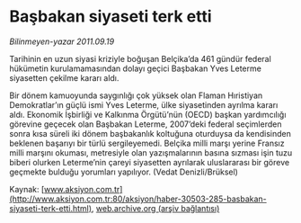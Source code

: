 # Başbakan siyaseti terk etti

*Bilinmeyen-yazar 2011.09.19*

<font class="agenda2NewsSpot">
 Tarihinin en uzun siyasi kriziyle boğuşan Belçika’da 461 gündür federal  hükümetin kurulamamasından dolayı geçici Başbakan Yves Leterme  siyasetten çekilme kararı aldı.
</font>
<font class="newsDetail">
 <p>
  Bir dönem kamuoyunda saygınlığı çok yüksek olan Flaman Hıristiyan Demokratlar’ın güçlü ismi Yves Leterme, ülke siyasetinden ayrılma kararı aldı. Ekonomik İşbirliği ve Kalkınma Örgütü’nün (OECD) başkan yardımcılığı görevine geçecek olan Başbakan Leterme, 2007’deki federal seçimlerden sonra kısa süreli iki dönem başbakanlık koltuğuna oturduysa da kendisinden beklenen başarıyı bir türlü sergileyemedi. Belçika milli marşı yerine Fransız milli marşını okuması, metresiyle olan yazışmalarının basına sızması işin tuzu biberi olurken Leterme’nin çareyi siyasetten ayrılarak uluslararası bir göreve geçmekte bulduğu yorumları yapılıyor. (Vedat Denizli/Brüksel)
 </p>
</font>

Kaynak: [www.aksiyon.com.tr](http://www.aksiyon.com.tr:80/aksiyon/haber-30503-285-basbakan-siyaseti-terk-etti.html), [web.archive.org (arşiv bağlantısı)](http://web.archive.org/web/20111007152620/http://www.aksiyon.com.tr:80/aksiyon/haber-30503-285-basbakan-siyaseti-terk-etti.html)

